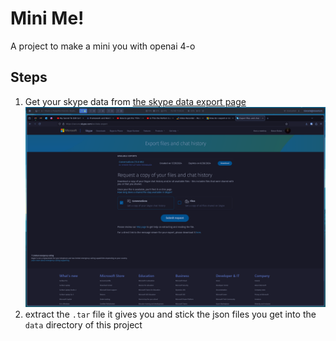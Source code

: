 # Mini Me!

A project to make a mini you with openai 4-o

## Steps

1. Get your skype data from [the skype data export page](https://secure.skype.com/en/data-export)
![the skype export page](.github/images/skype-export.png)
2. extract the `.tar` file it gives you and stick the json files you get into the `data` directory of this project